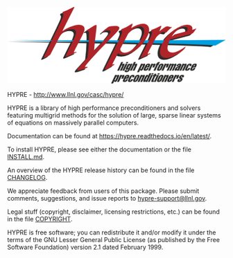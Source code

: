 <!--BHEADER
 - Copyright (c) 2008,  Lawrence Livermore National Security, LLC.
 - Produced at the Lawrence Livermore National Laboratory.
 - This file is part of HYPRE.  See file COPYRIGHT for details.
 - 
 - HYPRE is free software; you can redistribute it and/or modify it under the
 - terms of the GNU Lesser General Public License (as published by the Free
 - Software Foundation) version 2.1 dated February 1999.
 - EHEADER-->
![](src/docs/hypre-wwords.png)


HYPRE  -  http://www.llnl.gov/casc/hypre/

HYPRE is a library of high performance preconditioners and solvers featuring
multigrid methods for the solution of large, sparse linear systems of equations
on massively parallel computers.

Documentation can be found at https://hypre.readthedocs.io/en/latest/.

To install HYPRE, please see either the documentation or the file [INSTALL.md](./INSTALL.md).

An overview of the HYPRE release history can be found in the file [CHANGELOG](./CHANGELOG).

We appreciate feedback from users of this package.  Please submit comments,
suggestions, and issue reports to hypre-support@llnl.gov.

Legal stuff (copyright, disclaimer, licensing restrictions, etc.) can be found
in the file [COPYRIGHT](./COPYRIGHT).

HYPRE is free software; you can redistribute it and/or modify it under the
terms of the GNU Lesser General Public License (as published by the Free
Software Foundation) version 2.1 dated February 1999.


